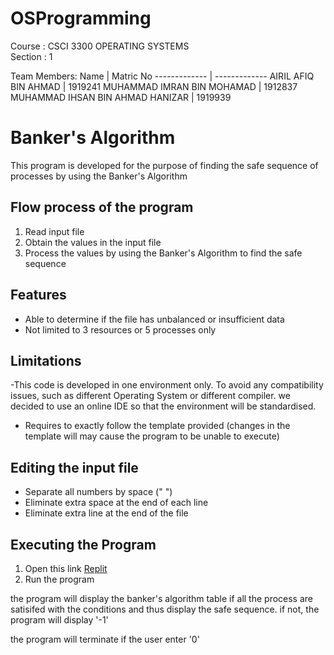 # OSProgramming

Course : CSCI 3300 OPERATING SYSTEMS <br />
Section : 1

Team Members:
Name  | Matric No
------------- | -------------
AIRIL AFIQ BIN AHMAD  | 1919241
MUHAMMAD IMRAN BIN MOHAMAD  | 1912837
MUHAMMAD IHSAN BIN AHMAD HANIZAR  | 1919939

# Banker's Algorithm

This program is developed for the purpose of finding the safe sequence of processes by using the Banker's Algorithm

## Flow process of the program

1. Read input file
2. Obtain the values in the input file
3. Process the values by using the Banker's Algorithm to find the safe sequence

## Features

- Able to determine if the file has unbalanced or insufficient data
- Not limited to 3 resources or 5 processes only

## Limitations

-This code is developed in one environment only. To avoid any compatibility issues, such as different Operating System or different compiler. we decided to use an online IDE so that the environment will be standardised.
- Requires to exactly follow the template provided (changes in the template will may cause the program to be unable to execute)

## Editing the input file

- Separate all numbers by space (" ")
- Eliminate extra space at the end of each line
- Eliminate extra line at the end of the file

## Executing the Program

1. Open this link [Replit](https://replit.com/join/cpectbkwdn-imranmohamad26)
2. Run the program

the program will display the banker's algorithm table if all the process are satisifed with the conditions and thus display the safe sequence.
if not, the program will display '-1'

the program will terminate if the user enter '0'
